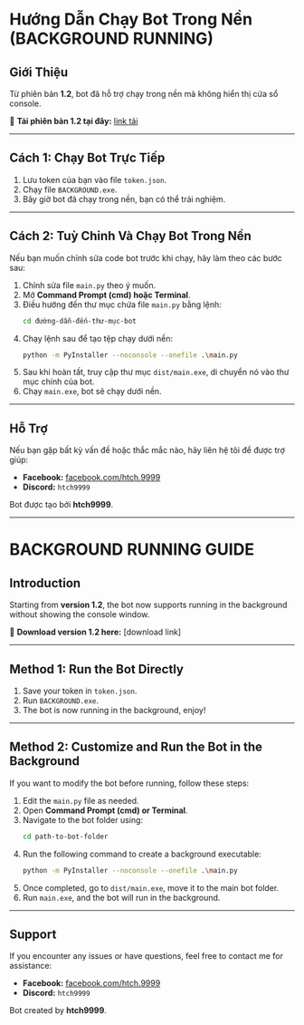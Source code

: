 # Hướng Dẫn Chạy Bot Trong Nền (BACKGROUND RUNNING)

## Giới Thiệu
Từ phiên bản **1.2**, bot đã hỗ trợ chạy trong nền mà không hiển thị cửa sổ console.

🔗 **Tải phiên bản 1.2 tại đây:** [link tải]()

---

## Cách 1: Chạy Bot Trực Tiếp
1. Lưu token của bạn vào file `token.json`.
2. Chạy file `BACKGROUND.exe`.
3. Bây giờ bot đã chạy trong nền, bạn có thể trải nghiệm.

---

## Cách 2: Tuỳ Chỉnh Và Chạy Bot Trong Nền
Nếu bạn muốn chỉnh sửa code bot trước khi chạy, hãy làm theo các bước sau:

1. Chỉnh sửa file `main.py` theo ý muốn.
2. Mở **Command Prompt (cmd) hoặc Terminal**.
3. Điều hướng đến thư mục chứa file `main.py` bằng lệnh:
   ```sh
   cd đường-dẫn-đến-thư-mục-bot
   ```
4. Chạy lệnh sau để tạo tệp chạy dưới nền:
   ```sh
   python -m PyInstaller --noconsole --onefile .\main.py
   ```
5. Sau khi hoàn tất, truy cập thư mục `dist/main.exe`, di chuyển nó vào thư mục chính của bot.
6. Chạy `main.exe`, bot sẽ chạy dưới nền.

---

## Hỗ Trợ
Nếu bạn gặp bất kỳ vấn đề hoặc thắc mắc nào, hãy liên hệ tôi để được trợ giúp:
- **Facebook:** [facebook.com/htch.9999](https://facebook.com/htch.9999)
- **Discord:** `htch9999`

Bot được tạo bởi **htch9999**.

---

# BACKGROUND RUNNING GUIDE

## Introduction
Starting from **version 1.2**, the bot now supports running in the background without showing the console window.

🔗 **Download version 1.2 here:** [download link]

---

## Method 1: Run the Bot Directly
1. Save your token in `token.json`.
2. Run `BACKGROUND.exe`.
3. The bot is now running in the background, enjoy!

---

## Method 2: Customize and Run the Bot in the Background
If you want to modify the bot before running, follow these steps:

1. Edit the `main.py` file as needed.
2. Open **Command Prompt (cmd) or Terminal**.
3. Navigate to the bot folder using:
   ```sh
   cd path-to-bot-folder
   ```
4. Run the following command to create a background executable:
   ```sh
   python -m PyInstaller --noconsole --onefile .\main.py
   ```
5. Once completed, go to `dist/main.exe`, move it to the main bot folder.
6. Run `main.exe`, and the bot will run in the background.

---

## Support
If you encounter any issues or have questions, feel free to contact me for assistance:
- **Facebook:** [facebook.com/htch.9999](https://facebook.com/htch.9999)
- **Discord:** `htch9999`

Bot created by **htch9999**.

